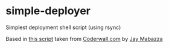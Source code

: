 # simple-deployer
Simplest deployment shell script (using rsync)

Based in [this script](https://coderwall.com/p/moabdw/using-rsync-to-deploy-a-website-easy-one-liner-command) taken from [Coderwall.com](https://coderwall.com/) by [Jay Mabazza](https://coderwall.com/jaymabazza)

